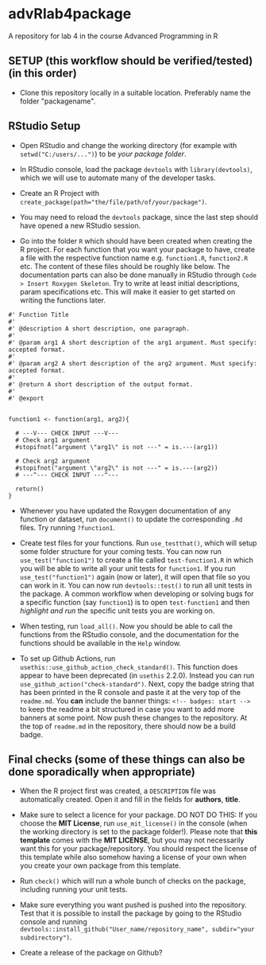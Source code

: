 # advRlab4package
A repository for lab 4 in the course Advanced Programming in R

## SETUP (this workflow should be verified/tested) (in this order)
* Clone this repository locally in a suitable location. Preferably name the folder "packagename".

## RStudio Setup
* Open RStudio and change the working directory (for example with `setwd("C:/users/...")`) to be _your package folder_.

* In RStudio console, load the package `devtools` with `library(devtools)`, which we will use to automate many of the developer tasks.

* Create an R Project with `create_package(path="the/file/path/of/your/package")`.

* You may need to reload the `devtools` package, since the last step should have opened a new RStudio session.

* Go into the folder `R` which should have been created when creating the R project. For each function that you want your package to have, create a file with the respective function name e.g. `function1.R`, `function2.R` etc. The content of these files should be roughly like below. The documentation parts can also be done manually in RStudio through `Code > Insert Roxygen Skeleton`. Try to write at least initial descriptions, param specifications etc. This will make it easier to get started on writing the functions later.

```
#' Function Title
#'
#' @description A short description, one paragraph.
#'
#' @param arg1 A short description of the arg1 argument. Must specify: accepted format.
#'
#' @param arg2 A short description of the arg2 argument. Must specify: accepted format.
#'
#' @return A short description of the output format.
#'
#' @export


function1 <- function(arg1, arg2){

  # ---V--- CHECK INPUT ---V---
  # Check arg1 argument
  #stopifnot("argument \"arg1\" is not ---" = is.---(arg1))

  # Check arg2 argument
  #stopifnot("argument \"arg2\" is not ---" = is.---(arg2))
  # ---^--- CHECK INPUT ---^---

  return()
}
```

* Whenever you have updated the Roxygen documentation of any function or dataset, run `document()` to update the corresponding `.Rd` files. Try running `?function1`.

* Create test files for your functions. Run `use_testthat()`, which will setup some folder structure for your coming tests. You can now run `use_test("function1")` to create a file called `test-function1.R` in which you will be able to write all your unit tests for `function1`. If you run `use_test("function1")` again (now or later), it will open that file so you can work in it. You can now run `devtools::test()` to run all unit tests in the package. A common workflow when developing or solving bugs for a specific function (say `function1`) is to open `test-function1` and then _highlight and run_ the specific unit tests you are working on.

* When testing, run `load_all()`. Now you should be able to call the functions from the RStudio console, and the documentation for the functions should be available in the `Help` window.

* To set up Github Actions, run `usethis::use_github_action_check_standard()`. This function does appear to have been deprecated (in `usethis` 2.2.0). Instead you can run `use_github_action("check-standard")`. Next, copy the badge string that has been printed in the R console and paste it at the very top of the `readme.md`. You **can** include the banner things: `<!-- badges: start -->` to keep the readme a bit structured in case you want to add more banners at some point. Now push these changes to the repository. At the top of `readme.md` in the repository, there should now be a build badge.

## Final checks (some of these things can also be done sporadically when appropriate)
* When the R project first was created, a `DESCRIPTION` file was automatically created. Open it and fill in the fields for **authors**, **title**.

* Make sure to select a licence for your package. DO NOT DO THIS: If you choose the **MIT License**, run `use_mit_license()` in the console (when the working directory is set to the package folder!). Please note that **this template** comes with the **MIT LICENSE**, but you may not necessarily want this for your package/repository. You should respect the license of this template while also somehow having a license of your own when you create your own package from this template.
 
* Run `check()` which will run a whole bunch of checks on the package, including running your unit tests.

* Make sure everything you want pushed is pushed into the repository. Test that it is possible to install the package by going to the RStudio console and running `devtools::install_github("User_name/repository_name", subdir="your subdirectory")`.

* Create a release of the package on Github?
